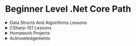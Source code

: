 # Beginner Level .Net Core Path

<details> 
<summary>Data Structs And Algorithims Lessons</summary>
 
* [Data structs and algorithims homeworks](https://github.com/ayhan-karaman/Beginner-Level-.Net-Core-Path/tree/main/DataStructsAndAlgorithims "Got to homework") 

</details>
<details>
<summary>CSharp-101 Lessons</summary>
    
*  [Variables and data types](https://github.com/ayhan-karaman/Beginner-Level-.Net-Core-Path/tree/main/CSharp-101/TypeConversions "Got to project") 

*  [Operators](https://github.com/ayhan-karaman/Beginner-Level-.Net-Core-Path/tree/main/CSharp-101/Operators "Got to project")  

*  [Type Conversions](https://github.com/ayhan-karaman/Beginner-Level-.Net-Core-Path/tree/main/CSharp-101/TypeConversions "Got to project") 

*  [Try Catch Finally and Logical Fallacies](https://github.com/ayhan-karaman/Beginner-Level-.Net-Core-Path/tree/main/CSharp-101/TryCatchFinallyAndLogicalFallacies "Got to project") 

* Decision Structures
    *  [If-ElseIf-Ternary-If](https://github.com/ayhan-karaman/Beginner-Level-.Net-Core-Path/tree/main/CSharp-101/DecisionStructures/IfElseStructureAndTernaryIf "Got to project") 

    *  [Switch Case](https://github.com/ayhan-karaman/Beginner-Level-.Net-Core-Path/tree/main/CSharp-101/DecisionStructures/SwitchCase "Got to project") 

* Loops
    *  [For Loop and Break Continue Statements](https://github.com/ayhan-karaman/Beginner-Level-.Net-Core-Path/tree/main/CSharp-101/Loops/ForLoopAndBreakContinue "Got to project") 

    *  [While Foreach](https://github.com/ayhan-karaman/Beginner-Level-.Net-Core-Path/tree/main/CSharp-101/Loops/WhileAndForEach "Got to project")

* Arrays

    *  [Array Declaration](https://github.com/ayhan-karaman/Beginner-Level-.Net-Core-Path/tree/main/CSharp-101/Arrays/ArrayDeclaration "Got to project") 

    *  [Array Class Methods](https://github.com/ayhan-karaman/Beginner-Level-.Net-Core-Path/tree/main/CSharp-101/Arrays/ArrayClassMethods "Got to project") 

* Methods

    *  [Method Declaration](https://github.com/ayhan-karaman/Beginner-Level-.Net-Core-Path/tree/main/CSharp-101/Methods/MethodDeclaration "Got to project") 

    *  [Method Overloading](https://github.com/ayhan-karaman/Beginner-Level-.Net-Core-Path/tree/main/CSharp-101/Methods/MethodOverloading "Got to project") 

    *  [Recursive and Extension Methods](https://github.com/ayhan-karaman/Beginner-Level-.Net-Core-Path/tree/main/CSharp-101/Methods/ExtensionAndRecursiveMethods "Got to project") 

* Ready Methods

    *  [String Methods](https://github.com/ayhan-karaman/Beginner-Level-.Net-Core-Path/tree/main/CSharp-101/ReadyMethods/StringMethods "Got to project") 

    *  [Datetime And Math Classes](https://github.com/ayhan-karaman/Beginner-Level-.Net-Core-Path/tree/main/CSharp-101/ReadyMethods/DateTimeAndMath "Got to project") 

* Collections
    *  [Generic Collections and List](https://github.com/ayhan-karaman/Beginner-Level-.Net-Core-Path/tree/main/CSharp-101/Collections/GenericCollectionsAndList "Got to project") 

    *  [Array List](https://github.com/ayhan-karaman/Beginner-Level-.Net-Core-Path/tree/main/CSharp-101/Collections/ArrayList "Got to project") 

* Class Concept
    *  [Class Declaration(Instance, Field, Property)](https://github.com/ayhan-karaman/Beginner-Level-.Net-Core-Path/tree/main/CSharp-101/ClassConcept/ClassDeclaration "Got to project") 

    *  [Constructor Methods](https://github.com/ayhan-karaman/Beginner-Level-.Net-Core-Path/tree/main/CSharp-101/ClassConcept/ConstructorMethods "Got to project") 

    *  [Encapsulation And Property Concept](https://github.com/ayhan-karaman/Beginner-Level-.Net-Core-Path/tree/main/CSharp-101/ClassConcept/EncapsulationAndProperty "Got to project") 

    *  [Static Class And Members](https://github.com/ayhan-karaman/Beginner-Level-.Net-Core-Path/tree/main/CSharp-101/ClassConcept/StaticClassAndMembers "Got to project") 

    *  [Struct Declaration](https://github.com/ayhan-karaman/Beginner-Level-.Net-Core-Path/tree/main/CSharp-101/ClassConcept/StructDeclaration "Got to project") 

    * [Enum Declaration](https://github.com/ayhan-karaman/Beginner-Level-.Net-Core-Path/tree/main/CSharp-101/ClassConcept/EnumDeclaration)

* OOP(Object Orientented Programming)
    * [Inheritance Declaration](https://github.com/ayhan-karaman/Beginner-Level-.Net-Core-Path/tree/main/CSharp-101/OOP/InheritanceDeclaration)

    * [Polymorphism And Sealed Class](https://github.com/ayhan-karaman/Beginner-Level-.Net-Core-Path/tree/main/CSharp-101/OOP/PolymorphismAndSealedClass)

</details>

<details> 
<summary>Homework Projects</summary>

* CSharp-101 
    *  [Homework 1 - Algotrihm Questions](https://github.com/ayhan-karaman/Beginner-Level-.Net-Core-Path/tree/main/CSharp-101/Homework/AlgorithmQuestions-1 "Got to homework")  
    
    *  [Homework 2 - Collections Questions](https://github.com/ayhan-karaman/Beginner-Level-.Net-Core-Path/tree/main/CSharp-101/Homework/Collections "Got to homework")  

---

</details>


<details>
<summary>Acknowledgements</summary>

* Instructors
    * [Hakan Yalçınkaya]()
    * [Engin Deniz Alpman]()
    * [Zikriye Ürkmez Cengiz]()

* Program Providers
    * [Patika.dev](https://academy.patika.dev/ "Go to Patika.dev")
    * [Kodluyoruz](https://www.kodluyoruz.org/ "Go to Kodluyoruz")

</details>
